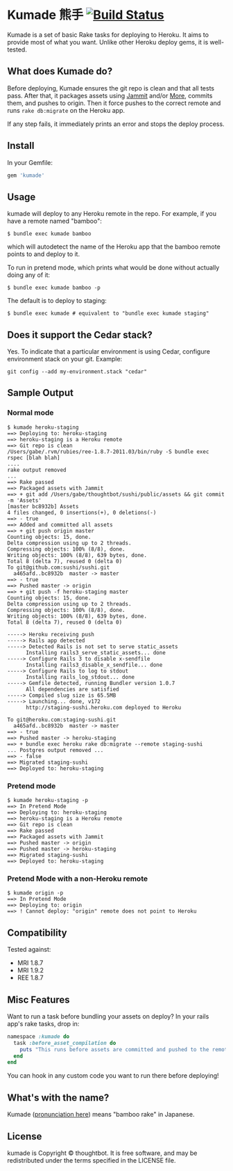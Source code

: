# Kumade 熊手 [![Build Status](https://secure.travis-ci.org/thoughtbot/kumade.png)](http://travis-ci.org/thoughtbot/kumade)
Kumade is a set of basic Rake tasks for deploying to Heroku. It aims to
provide most of what you want. Unlike other Heroku deploy gems, it is
well-tested.

## What does Kumade do?
Before deploying, Kumade ensures the git repo is clean and that all tests pass.
After that, it packages assets using
[Jammit](http://documentcloud.github.com/jammit/) and/or
[More](https://github.com/cloudhead/more), commits them, and pushes to origin.
Then it force pushes to the correct remote and runs `rake db:migrate` on the
Heroku app.

If any step fails, it immediately prints an error and stops the deploy
process.

## Install
In your Gemfile:

```ruby
gem 'kumade'
```

## Usage

kumade will deploy to any Heroku remote in the repo.
For example, if you have a remote named "bamboo":

    $ bundle exec kumade bamboo

which will autodetect the name of the Heroku app that the bamboo remote points
to and deploy to it.

To run in pretend mode, which prints what would be done without actually doing
any of it:

    $ bundle exec kumade bamboo -p

The default is to deploy to staging:

    $ bundle exec kumade # equivalent to "bundle exec kumade staging"

## Does it support the Cedar stack?

Yes. To indicate that a particular environment is using Cedar, configure environment stack on your git. Example:

    git config --add my-environment.stack "cedar"

## Sample Output

### Normal mode

    $ kumade heroku-staging
    ==> Deploying to: heroku-staging
    ==> heroku-staging is a Heroku remote
    ==> Git repo is clean
    /Users/gabe/.rvm/rubies/ree-1.8.7-2011.03/bin/ruby -S bundle exec rspec [blah blah]
    ....
    rake output removed
    ...
    ==> Rake passed
    ==> Packaged assets with Jammit
    ==> + git add /Users/gabe/thoughtbot/sushi/public/assets && git commit -m 'Assets'
    [master bc8932b] Assets
    4 files changed, 0 insertions(+), 0 deletions(-)
    ==> - true
    ==> Added and committed all assets
    ==> + git push origin master
    Counting objects: 15, done.
    Delta compression using up to 2 threads.
    Compressing objects: 100% (8/8), done.
    Writing objects: 100% (8/8), 639 bytes, done.
    Total 8 (delta 7), reused 0 (delta 0)
    To git@github.com:sushi/sushi.git
      a465afd..bc8932b  master -> master
    ==> - true
    ==> Pushed master -> origin
    ==> + git push -f heroku-staging master
    Counting objects: 15, done.
    Delta compression using up to 2 threads.
    Compressing objects: 100% (8/8), done.
    Writing objects: 100% (8/8), 639 bytes, done.
    Total 8 (delta 7), reused 0 (delta 0)

    -----> Heroku receiving push
    -----> Rails app detected
    -----> Detected Rails is not set to serve static_assets
          Installing rails3_serve_static_assets... done
    -----> Configure Rails 3 to disable x-sendfile
          Installing rails3_disable_x_sendfile... done
    -----> Configure Rails to log to stdout
          Installing rails_log_stdout... done
    -----> Gemfile detected, running Bundler version 1.0.7
          All dependencies are satisfied
    -----> Compiled slug size is 65.5MB
    -----> Launching... done, v172
          http://staging-sushi.heroku.com deployed to Heroku

    To git@heroku.com:staging-sushi.git
      a465afd..bc8932b  master -> master
    ==> - true
    ==> Pushed master -> heroku-staging
    ==> + bundle exec heroku rake db:migrate --remote staging-sushi
    ... Postgres output removed ...
    ==> - false
    ==> Migrated staging-sushi
    ==> Deployed to: heroku-staging

### Pretend mode

    $ kumade heroku-staging -p
    ==> In Pretend Mode
    ==> Deploying to: heroku-staging
    ==> heroku-staging is a Heroku remote
    ==> Git repo is clean
    ==> Rake passed
    ==> Packaged assets with Jammit
    ==> Pushed master -> origin
    ==> Pushed master -> heroku-staging
    ==> Migrated staging-sushi
    ==> Deployed to: heroku-staging

### Pretend Mode with a non-Heroku remote

    $ kumade origin -p
    ==> In Pretend Mode
    ==> Deploying to: origin
    ==> ! Cannot deploy: "origin" remote does not point to Heroku

## Compatibility

Tested against:

* MRI 1.8.7
* MRI 1.9.2
* REE 1.8.7

## Misc Features

Want to run a task before bundling your assets on deploy? In your rails app's rake tasks, drop in:

``` ruby
namespace :kumade do
  task :before_asset_compilation do
    puts "This runs before assets are committed and pushed to the remote"
  end
end
```

You can hook in any custom code you want to run there before deploying!

## What's with the name?

Kumade ([pronunciation here](http://translate.google.com/#ja|en|熊手)) means
"bamboo rake" in Japanese.

## License

kumade is Copyright © thoughtbot. It is free software, and may be redistributed under the terms specified in the LICENSE file.

